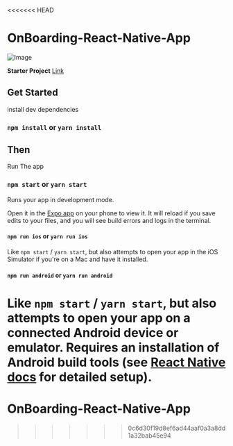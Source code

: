 <<<<<<< HEAD
# OnBoarding-React-Native-App

![Image](https://cdn.dribbble.com/users/4230508/screenshots/20214736/media/054c4a7b94b2e40931ed3143ab575864.png?compress=1&resize=1600x1200&vertical=top)

**Starter Project** [Link](https://github.com/tugane/OnBoarding-React-Native-App-Starter)

## Get Started

install dev dependencies

### `npm install` or `yarn install`

## Then

Run The app

### `npm start` or `yarn start`

Runs your app in development mode.

Open it in the [Expo app](https://expo.io) on your phone to view it. It will reload if you save edits to your files, and you will see build errors and logs in the terminal.

#### `npm run ios` or `yarn run ios`

Like `npm start` / `yarn start`, but also attempts to open your app in the iOS Simulator if you're on a Mac and have it installed.

#### `npm run android` or `yarn run android`

Like `npm start` / `yarn start`, but also attempts to open your app on a connected Android device or emulator. Requires an installation of Android build tools (see [React Native docs](https://facebook.github.io/react-native/docs/getting-started.html) for detailed setup).
=======
# OnBoarding-React-Native-App
>>>>>>> 0c6d30f19d8ef6ad44aaf0a3a8dd1a32bab45e94
